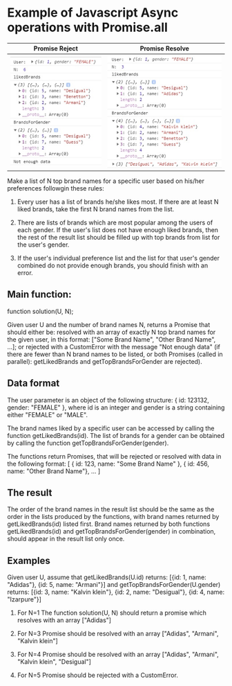 
# Example of Javascript Async operations with Promise.all

Promise Reject | Promise Resolve
-------------- | -------------
![Javascript Promise Reject](https://github.com/girls-incode/javascript-promises/blob/master/javascript-es6-async-promises.jpg "Example Reject") | ![Javascript Promise Resolve](https://github.com/girls-incode/javascript-promises/blob/master/javascript-es6-async-promises-resolve.jpg "Example Resolve")

Make a list of N top brand names for a specific user based
on his/her preferences followgin these rules:

1. Every user has a list of brands he/she likes most. If there are at
least N liked brands, take the first N brand names from the list.

2. There are lists of brands which are most popular among the users of
each gender. If the user's list does not have enough liked brands, then
the rest of the result list should be filled up with top brands from list
for the user's gender.

3. If the user's individual preference list and the list for that user's
gender combined do not provide enough brands, you should finish with an
error.

## Main function:

function solution(U, N);

Given user U and the number of brand names N, returns a Promise that should either be: 
resolved with an array of exactly N top brand names for the given user,
in this format: ["Some Brand Name", "Other Brand Name", ...]; 
or
rejected with a CustomError with the message "Not enough data" (if there are fewer than N brand names to be listed, or both Promises (called in parallel): getLikedBrands and getTopBrandsForGender are rejected).

## Data format
The user parameter is an object of the following structure: { id: 123132, gender: "FEMALE" },
where id is an integer and gender is a string containing either "FEMALE" or "MALE".

The brand names liked by a specific user can be accessed by calling the function getLikedBrands(id).
The list of brands for a gender can be obtained by calling the function getTopBrandsForGender(gender).

The functions return Promises, that will be rejected or resolved with data in the following format:
[ { id: 123, name: "Some Brand Name" }, { id: 456, name: "Other Brand Name"}, ... ]

## The result
The order of the brand names in the result list should be the same as the order in the lists 
produced by the functions, with brand names returned by getLikedBrands(id) listed first.
Brand names returned by both functions getLikedBrands(id) and getTopBrandsForGender(gender) in
combination, should appear in the result list only once.

## Examples
Given user U, assume that getLikedBrands(U.id) returns:
[{id: 1, name: "Adidas"}, {id: 5, name: "Armani"}]
and 
getTopBrandsForGender(U.gender) returns: 
[{id: 3, name: "Kalvin klein"}, {id: 2, name: "Desigual"}, {id: 4, name: "Izarpure"}]

1. For N=1
The function solution(U, N) should return a promise which resolves with an array ["Adidas"]

2. For N=3
Promise should be resolved with an array ["Adidas", "Armani", "Kalvin klein"]

3. For N=4
Promise should be resolved with an array ["Adidas", "Armani", "Kalvin klein", "Desigual"]

4. For N=5 
Promise should be rejected with a CustomError.